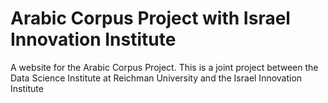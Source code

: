 # Arabic Corpus Project with Israel Innovation Institute
A website for the Arabic Corpus Project.
This is a joint project between the Data Science Institute at Reichman University and the Israel Innovation Institute